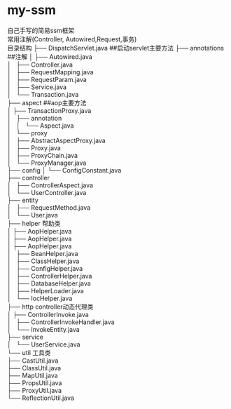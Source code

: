 # my-ssm  
自己手写的简易ssm框架  
常用注解(Controller, Autowired,Request,事务)  
目录结构 
├── DispatchServlet.java ##启动servlet主要方法 
├── annotations ##注解 
│   ├── Autowired.java  
│   ├── Controller.java  
│   ├── RequestMapping.java  
│   ├── RequestParam.java  
│   ├── Service.java  
│   └── Transaction.java  
├── aspect ##aop主要方法  
│   ├── TransactionProxy.java  
│   ├── annotation  
│   │   └── Aspect.java  
│   └── proxy  
│       ├── AbstractAspectProxy.java  
│       ├── Proxy.java  
│       ├── ProxyChain.java  
│       └── ProxyManager.java  
├── config 
│   └── ConfigConstant.java  
├── controller  
│   ├── ControllerAspect.java  
│   └── UserController.java  
├── entity  
│   ├── RequestMethod.java  
│   └── User.java  
├── helper 帮助类  
│   ├── AopHelper.java  
│   ├── AopHelper.java  
│   ├── AopHelper.java  
│   ├── BeanHelper.java  
│   ├── ClassHelper.java  
│   ├── ConfigHelper.java  
│   ├── ControllerHelper.java  
│   ├── DatabaseHelper.java  
│   ├── HelperLoader.java  
│   └── IocHelper.java  
├── http controller动态代理类  
│   ├── ControllerInvoke.java  
│   ├── ControllerInvokeHandler.java  
│   └── InvokeEntity.java  
├── service  
│   └── UserService.java  
└── util 工具类  
    ├── CastUtil.java  
    ├── ClassUtil.java  
    ├── MapUtil.java  
    ├── PropsUtil.java  
    ├── ProxyUtil.java  
    └── ReflectionUtil.java  


